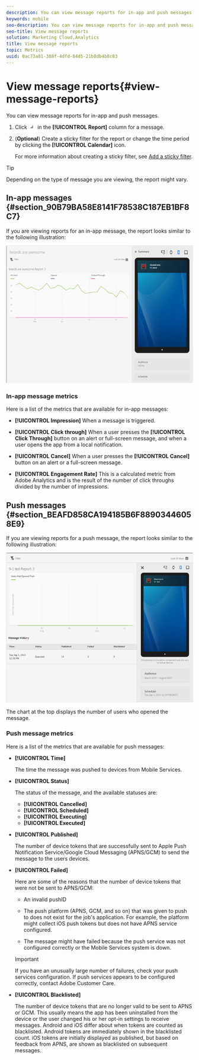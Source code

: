 ```yaml
---
description: You can view message reports for in-app and push messages.
keywords: mobile
seo-description: You can view message reports for in-app and push messages.
seo-title: View message reports
solution: Marketing Cloud,Analytics
title: View message reports
topic: Metrics
uuid: 0ac73a81-388f-4dfd-84d5-21b8db4b8c83
---
```


# View message reports{#view-message-reports}

You can view message reports for in-app and push messages.

1. Click ![report icon](assets/icon_report.png) in the **[!UICONTROL Report]** column for a message.
1. (**Optional**) Create a sticky filter for the report or change the time period by clicking the **[!UICONTROL Calendar]** icon.

    For more information about creating a sticky filter, see [Add a sticky filter](/help/using/usage/reports-customize/t-sticky-filter.md).

>[!TIP]
>
>Depending on the type of message you are viewing, the report might vary.

## In-app messages {#section_90B79BA58E8141F78538C187EB1BF8C7}

If you are viewing reports for an in-app message, the report looks similar to the following illustration:

![report message](assets/report_message.png)

### In-app message metrics

Here is a list of the metrics that are available for in-app messages:

* **[!UICONTROL Impression]**
    When a message is triggered.

* **[!UICONTROL Click through]**
    When a user presses the **[!UICONTROL Click Through]** button on an alert or full-screen message, and when a user opens the app from a local notification.

* **[!UICONTROL Cancel]**
    When a user presses the **[!UICONTROL Cancel]** button on an alert or a full-screen message.

* **[!UICONTROL Engagement Rate]**
    This is a calculated metric from Adobe Analytics and is the result of the number of click throughs divided by the number of impressions.

## Push messages {#section_BEAFD858CA194185B6F88903446058E9}

If you are viewing reports for a push message, the report looks similar to the following illustration:

![push message](assets/report_message_push.png)

The chart at the top displays the number of users who opened the message.

### Push message metrics

Here is a list of the metrics that are available for push messages:

* **[!UICONTROL Time]**

  The time the message was pushed to devices from Mobile Services.

* **[!UICONTROL Status]**

  The status of the message, and the available statuses are:

  * **[!UICONTROL Cancelled]**
  * **[!UICONTROL Scheduled]**
  * **[!UICONTROL Executing]**
  * **[!UICONTROL Executed]**

* **[!UICONTROL Published]**

  The number of device tokens that are successfully sent to Apple Push Notification Service/Google Cloud Messaging (APNS/GCM) to send the message to the users devices.

* **[!UICONTROL Failed]**

  Here are some of the reasons that the number of device tokens that were not be sent to APNS/GCM:

  * An invalid pushID

  * The push platform (APNS, GCM, and so on) that was given to push to does not exist for the job's application. For example, the platform might collect iOS push tokens but does not have APNS service configured.

  * The message might have failed because the push service was not configured correctly or the Mobile Services system is down.  

  >[!IMPORTANT]
  >
  >If you have an unusually large number of failures, check your push services configuration. If push services appears to be configured correctly, contact Adobe Customer Care.

* **[!UICONTROL Blacklisted]**

  The number of device tokens that are no longer valid to be sent to APNS or GCM. This usually means the app has been uninstalled from the device or the user changed his or her opt-in settings to receive messages. Android and iOS differ about when tokens are counted as blacklisted. Android tokens are immediately shown in the blacklisted count. iOS tokens are initially displayed as published, but based on feedback from APNS, are shown as blacklisted on subsequent messages.

